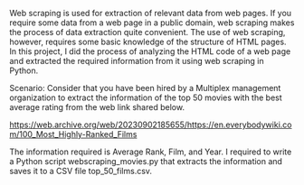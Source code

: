 Web scraping is used for extraction of relevant data from web pages. 
If you require some data from a web page in a public domain, web scraping makes the process of data extraction quite convenient. 
The use of web scraping, however, requires some basic knowledge of the structure of HTML pages. 
In this project, I did the process of analyzing the HTML code of a web page and extracted the required information from it using web scraping in Python.

Scenario:
Consider that you have been hired by a Multiplex management organization to extract the information of the top 50 movies with the best average rating from the web link shared below.

https://web.archive.org/web/20230902185655/https://en.everybodywiki.com/100_Most_Highly-Ranked_Films

The information required is Average Rank, Film, and Year.
I required to write a Python script webscraping_movies.py that extracts the information and saves it to a CSV file top_50_films.csv. 
